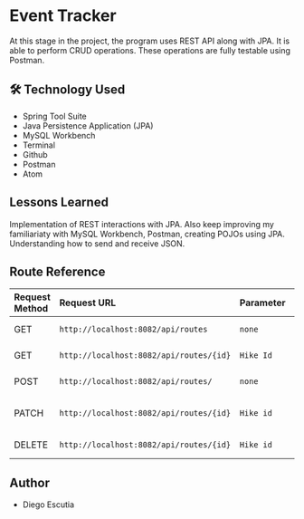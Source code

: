 # Event Tracker 

At this stage in the project, the program uses REST API along with JPA. It is able to perform CRUD operations. These operations are fully testable using Postman. 

 



## 🛠 Technology Used

- Spring Tool Suite
- Java Persistence Application (JPA)
- MySQL Workbench
- Terminal 
- Github
- Postman
- Atom



## Lessons Learned


Implementation of REST interactions with JPA. Also keep improving my familiariaty with MySQL Workbench, Postman, creating POJOs using JPA. Understanding how to send and receive JSON.  



## Route Reference



|Request Method| Request URL | Parameter     | Description                |
| :------------| :--------   | :-------      | :------------------------- |
|GET| `http://localhost:8082/api/routes` | `none` | List of all Hikes |
|GET|`http://localhost:8082/api/routes/{id}`| `Hike Id`| Finds a hike by Id|
|POST|`http://localhost:8082/api/routes/`|`none`| Creates a new Hike|
|PATCH|`http://localhost:8082/api/routes/{id}`|`Hike id`| Updates an existing Hike|
|DELETE|`http://localhost:8082/api/routes/{id}`|`Hike id`| Deletes a Hike

## Author

- Diego Escutia


